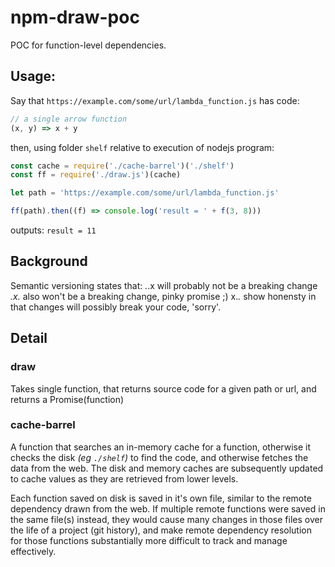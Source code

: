# npm-draw-poc

POC for function-level dependencies.

## Usage:

Say that `https://example.com/some/url/lambda_function.js` has code:

```javascript
// a single arrow function
(x, y) => x + y
```

then, using folder `shelf` relative to execution of nodejs program:

```javascript
const cache = require('./cache-barrel')('./shelf') 
const ff = require('./draw.js')(cache) 

let path = 'https://example.com/some/url/lambda_function.js'

ff(path).then((f) => console.log('result = ' + f(3, 8)))

```

outputs: `result = 11`

## Background

Semantic versioning states that:
_._.x will probably not be a breaking change
_.x._ also won't be a breaking change, pinky promise ;)
x._._ show honensty in that changes will possibly break your code, 'sorry'.

## Detail

### draw

Takes single function, that returns source code for a given path or url, and returns a Promise(function)

### cache-barrel

A function that searches an in-memory cache for a function, otherwise it checks the disk _(eg `./shelf`)_ to find the code, and otherwise fetches the data from the web. The disk and memory caches are subsequently updated to cache values as they are retrieved from lower levels.

Each function saved on disk is saved in it's own file, similar to the remote dependency drawn from the web. If multiple remote functions were saved in the same file(s) instead, they would cause many changes in those files over the life of a project (git history), and make remote dependency resolution for those functions substantially more difficult to track and manage effectively.